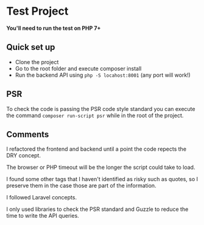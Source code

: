 # Test Project

**You'll need to run the test on PHP 7+**


## Quick set up

 * Clone the project
 * Go to the root folder and execute composer install
 * Run the backend API using `php -S locahost:8001` (any port will work!)


## PSR

To check the code is passing the PSR code style standard you can execute the command `composer run-script psr` while in the root of the project.


## Comments

I refactored the frontend and backend until a point the code repects the DRY concept.

The browser or PHP timeout will be the longer the script could take to load.

I found some other tags that I haven't identified as risky such as quotes, so I preserve them in the case those are part of the information.

I followed Laravel concepts.

I only used libraries to check the PSR standard and Guzzle to reduce the time to write the API queries.
